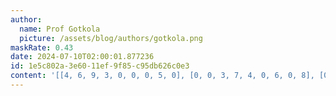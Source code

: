 ```yaml
---
author:
  name: Prof Gotkola
  picture: /assets/blog/authors/gotkola.png
maskRate: 0.43
date: 2024-07-10T02:00:01.877236
id: 1e5c802a-3e60-11ef-9f85-c95db626c0e3
content: '[[4, 6, 9, 3, 0, 0, 0, 5, 0], [0, 0, 3, 7, 4, 0, 6, 0, 8], [0, 0, 8, 0, 1, 6, 9, 0, 3], [3, 1, 6, 0, 0, 4, 0, 8, 0], [0, 2, 0, 8, 0, 0, 3, 0, 4], [0, 8, 4, 1, 7, 3, 0, 9, 0], [7, 9, 0, 0, 0, 8, 4, 3, 2], [6, 4, 0, 2, 3, 1, 0, 0, 9], [0, 3, 0, 0, 9, 7, 0, 6, 5]]'
---
```

